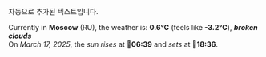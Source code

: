 
자동으로 추가된 텍스트입니다.

<!--START_SECTION:weather:moscow-->
Currently in **Moscow** (RU), the weather is: **0.6°C** (feels like **-3.2°C**), ***broken clouds***<br/>
On *March 17, 2025*, the *sun rises* at 🌅**06:39** and *sets* at 🌇**18:36**.
<!--END_SECTION:weather-->
